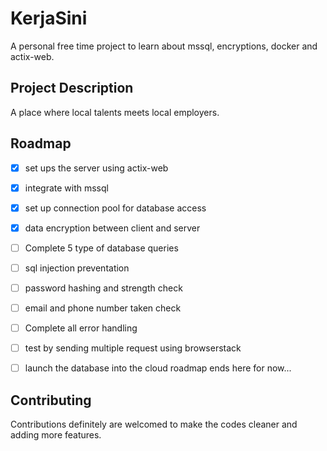 
# KerjaSini

A personal free time project to learn about mssql, encryptions, 
docker and actix-web. 




## Project Description
A place where local talents meets local employers. 


## Roadmap

- [x] set ups the server using actix-web
- [x] integrate with mssql
- [x] set up connection pool for database access 
- [x] data encryption between client and server
- [ ] Complete 5 type of database queries
- [ ] sql injection preventation
- [ ] password hashing and strength check
- [ ] email and phone number taken check
- [ ] Complete all error handling
- [ ] test by sending multiple request using browserstack
- [ ] launch the database into the cloud
roadmap ends here for now... 




## Contributing

Contributions definitely are welcomed to make the codes cleaner
and adding more features.

